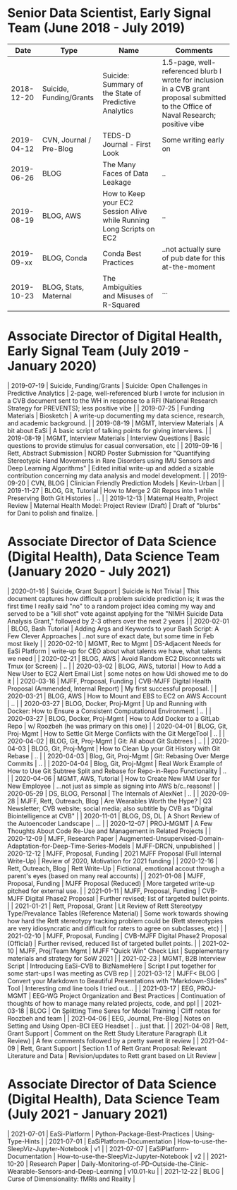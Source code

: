 # Senior Data Scientist, Early Signal Team (June 2018 - July 2019)

| Date | Type | Name | Comments |
|------|---------|------|----------|
| 2018-12-20 | Suicide, Funding/Grants | Suicide: Summary of the State of Predictive Analytics | 1.5-page, well-referenced blurb I wrote for inclusion in a CVB grant proposal submitted to the Office of Naval Research; positive vibe |
| 2019-04-12 | CVN, Journal / Pre-Blog | TEDS-D Journal - First Look |  Some writing early on |
| 2019-06-26 | BLOG | The Many Faces of Data Leakage | .. |
| 2019-08-19 | BLOG, AWS | How to Keep your EC2 Session Alive while Running Long Scripts on EC2 | .. |
| 2019-09-xx | BLOG, Conda | Conda Best Practices | ..not actually sure of pub date for this at-the-moment |
| 2019-10-23 | BLOG, Stats, Maternal | The Ambiguities and Misuses of R-Squared | ... |


# Associate Director of Digital Health, Early Signal Team (July 2019 - January 2020)

| 2019-07-19 | Suicide, Funding/Grants | Suicide: Open Challenges in Predictive Analytics | 2-page, well-referenced blurb I wrote for inclusion in a CVB document sent to the WH in response to a RFI (National Research Strategy for PREVENTS); less positive vibe |
| 2019-07-25 | Funding Materials   | Biosketch | A write-up documenting my data science, research, and academic background. |
| 2019-08-19 | MGMT, Interview Materials | A bit about EaSi | A basic script of talking points for giving interviews. |
| 2019-08-19 | MGMT, Interview Materials | Interview Questions | Basic questions to provide stimulus for casual conversation, etc |
| 2019-09-16 | Rett, Abstract Submission | NORD Poster Submission for "Quantifying Stereotypic Hand Movements in Rare Disorders using IMU Sensors and Deep Learning Algorithms" | Edited initial write-up and added a sizable contribution concerning my data analysis and model development. |
| 2019-09-20 | CVN, BLOG | Clinician Friendly Prediction Models | Kevin-Urban |
| 2019-11-27 | BLOG, Git, Tutorial | How to Merge 2 Git Repos into 1 while Preserving Both Git Histories | .. |
| 2019-12-13 | Maternal Health, Project Review      | Maternal Health Model: Project Review (Draft) | Draft of "blurbs" for Dani to polish and finalize. |




# Associate Director of Data Science (Digital Health), Data Science Team (January 2020 - July 2021)

| 2020-01-16 | Suicide, Grant Support       | Suicide is Not Trivial | This document captures how difficult a problem suicide prediction is; it was the first time I really said "no" to a random project idea coming my way and served to be a "kill shot" vote against applying for the "NIMH Suicide Data Analysis Grant," followed by 2-3 others over the next 2 years |
| 2020-02-01 | BLOG, Bash Tutorial | Adding Args and Keywords to your Bash Script: A Few Clever Approaches | ..not sure of exact date, but some time in Feb most likely |
| 2020-02-10 | MGMT, Rec to Mgmt | DS-Adjacent Needs for EaSi Platform | write-up for CEO about what talents we have, what talents we need |
| 2020-02-21 | BLOG, AWS | Avoid Random EC2 Disconnects wit Tmux (or Screen) | .. |
| 2020-03-02 | BLOG, AWS, tutorial | How to Add a New User to EC2 Alert Email List | some notes on how Udi showed me to do it |
| 2020-03-16 | MJFF, Proposal, Funding   | CVB-MJFF Digital Health Proposal (Ammended, Internal Report) | My first successful proposal. |
| 2020-03-21 | BLOG, AWS | How to Mount and EBS to EC2 on AWS Account | .. | 
| 2020-03-27 | BLOG, Docker, Proj-Mgmt | Up and Running with Docker: How to Ensure a Consistent Computational Environment | .. |
| 2020-03-27 | BLOG, Docker, Proj-Mgmt | How to Add Docker to a GitLab Repo | w/ Roozbeh (he was primary on this one) |
| 2020-04-01 | BLOG, Git, Proj-Mgmt | How to Settle Git Merge Conflicts with the Git MergeTool | .. |
| 2020-04-02 | BLOG, Git, Proj-Mgmt | Git: All about Git Subtrees | .. |
| 2020-04-03 | BLOG, Git, Proj-Mgmt | How to Clean Up your Git History with Git Rebase | .. |
| 2020-04-03 | Blog, Git, Proj-Mgmt | Git: Rebasing Over Merge Commits | .. |
| 2020-04-04 | Blog, Git, Proj-Mgmt | Real Work Example of How to Use Git Subtree Split and Rebase for Repo-in-Repo Functionality | .. |
| 2020-04-06 | MGMT, AWS, Tutorial | How to Create New IAM User for New Employee | ...not just as simple as signing into AWS b/c..reasons! |
| 2020-05-29 | DS, BLOG, Personal | The Internals of AlexNet | .. |
| 2020-09-28 | MJFF, Rett, Outreach, Blog      | Are Wearables Worth the Hype? | Q3 Newsletter; CVB website; social media; also subtitle by CVB as "Digital Biointelligence at CVB" |
| 2020-11-01 | BLOG, DS, DL | A Short Review of the Autoencoder Landscape | ... |
| 2020-12-07 | PROJ-MGMT | A Few Thoughts About Code Re-Use and Management in Related Projects | 
| 2020-12-09 | MJFF, Research Paper | Augmented-Unsupervised-Domain-Adaptation-for-Deep-Time-Series-Models | MJFF-DRCN, unpublished |
| 2020-12-12 | MJFF, Proposal, Funding   | 2021 MJFF Proposal (Full Internal Write-Up) | Review of 2020, Motivation for 2021 funding |
| 2020-12-16 | Rett, Outreach, Blog      | Rett Write-Up | Fictional, emotional accout through a parent's eyes (based on many real accounts) |
| 2021-01-08 | MJFF, Proposal, Funding   | MJFF Proposal (Reduced) | More targeted write-up pitched for external use. |
| 2021-01-11 | MJFF, Proposal, Funding   | CVB-MJFF Digital Phase2 Proposal | Further revised; list of targeted bullet points. |
| 2021-01-21 | Rett, Proposal, Grant     | Lit Review of Rett Stereotypy Type/Prevalance Tables (Reference Material) | Some work towards showing how hard the Rett stereotypy tracking problem could be (Rett stereotypies are very idiosyncratic and difficult for raters to agree on subclasses, etc) |
| 2021-02-10 | MJFF, Proposal, Funding   | CVB-MJFF Digital Phase2 Proposal (Official) | Further revised, reduced list of targeted bullet points. |
| 2021-02-10 | MJFF, Proj/Team Mgmt      | MJFF "Quick Win" Check List | Supplementary materials and strategy for SoW 2021 | 
| 2021-02-23 | MGMT, B2B Interview Script | Introducing EaSi-CVB to BizNameHere | Script I put together for some start-ups I was meeting as CVB rep |
| 2021-03-12 | MJFF< BLOG | Convert your Markdown to Beautiful Presentations with "Markdown-Slides" Tool | Interesting cmd line tools I tried out... |
| 2021-03-17 | EEG, PROJ-MGMT | EEG-WG Project Organization and Best Practices | Continuation of thoughts of how to manage many related projects, code, and ppl |
| 2021-03-18 | BLOG | On Splitting Time Seres for Model Training | Cliff notes for Roozbeh and team |
| 2021-04-06 | EEG, Journal, Pre-Blog | Notes on Setting and Using Open-BCI EEG Headset | .. just that. |
| 2021-04-08 | Rett, Grant Support       | Comment on the Rett Study Literature Paragraph (Lit Review) | A few comments followed by a pretty sweet lit review |
| 2021-04-09 | Rett, Grant Support       | Section 1.1 of Rett Grant Proposal: Relevant Literature and Data | Revision/updates to Rett grant based on Lit Review |




# Associate Director of Data Science (Digital Health), Data Science Team (July 2021 - January 2021)

| 2021-07-01 | EaSi-Platform | Python-Package-Best-Practices | Using-Type-Hints |
| 2021-07-01 | EaSiPlatform-Documentation | How-to-use-the-SleepViz-Jupyter-Notebook | v1 |
| 2021-07-07 | EaSiPlatform-Documentation | How-to-use-the-SleepViz-Jupyter-Notebook | v2 |
| 2021-10-20 | Research Paper | Daily-Monitoring-of-PD-Outside-the-Clinic-Wearable-Sensors-and-Deep-Learning | v10.01-ku |
| 2021-12-22 | BLOG | Curse of Dimensionality: fMRIs and Reality |


